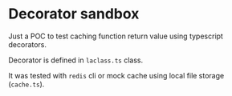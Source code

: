 # Decorator sandbox

Just a POC to test caching function return value using typescript decorators.

Decorator is defined in `laclass.ts` class.

It was tested with `redis` cli or mock cache using local file storage (`cache.ts`).
